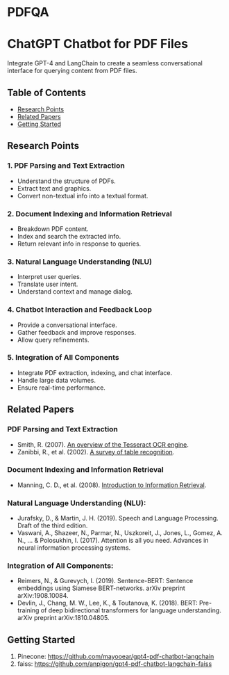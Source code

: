 # PDFQA

# ChatGPT Chatbot for PDF Files

Integrate GPT-4 and LangChain to create a seamless conversational interface for querying content from PDF files.

## Table of Contents

- [Research Points](#research-points)
- [Related Papers](#related-papers)
- [Getting Started](#getting-started)

## Research Points

### 1. PDF Parsing and Text Extraction

- Understand the structure of PDFs.
- Extract text and graphics.
- Convert non-textual info into a textual format.

### 2. Document Indexing and Information Retrieval

- Breakdown PDF content.
- Index and search the extracted info.
- Return relevant info in response to queries.

### 3. Natural Language Understanding (NLU)

- Interpret user queries.
- Translate user intent.
- Understand context and manage dialog.

### 4. Chatbot Interaction and Feedback Loop

- Provide a conversational interface.
- Gather feedback and improve responses.
- Allow query refinements.

### 5. Integration of All Components

- Integrate PDF extraction, indexing, and chat interface.
- Handle large data volumes.
- Ensure real-time performance.

## Related Papers

### PDF Parsing and Text Extraction

- Smith, R. (2007). [An overview of the Tesseract OCR engine](#link-to-paper).
- Zanibbi, R., et al. (2002). [A survey of table recognition](#link-to-paper).

### Document Indexing and Information Retrieval

- Manning, C. D., et al. (2008). [Introduction to Information Retrieval](#link-to-paper).

### Natural Language Understanding (NLU):

- Jurafsky, D., & Martin, J. H. (2019). Speech and Language Processing. Draft of the third edition.
- Vaswani, A., Shazeer, N., Parmar, N., Uszkoreit, J., Jones, L., Gomez, A. N., ... & Polosukhin, I. (2017). Attention is all you need. Advances in neural information processing systems.

### Integration of All Components:
- Reimers, N., & Gurevych, I. (2019). Sentence-BERT: Sentence embeddings using Siamese BERT-networks. arXiv preprint arXiv:1908.10084.
- Devlin, J., Chang, M. W., Lee, K., & Toutanova, K. (2018). BERT: Pre-training of deep bidirectional transformers for language understanding. arXiv preprint arXiv:1810.04805.

## Getting Started

1. Pinecone: https://github.com/mayooear/gpt4-pdf-chatbot-langchain
2. faiss: https://github.com/anpigon/gpt4-pdf-chatbot-langchain-faiss


